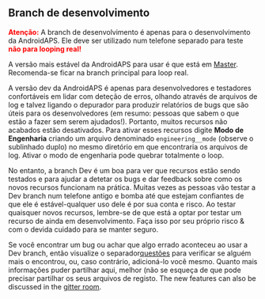 ## Branch de desenvolvimento

<font color="#FF0000"><strong>Atenção:</strong></font>
A branch de desenvolvimento é apenas para o desenvolvimento da AndroidAPS. Ele deve ser utilizado num telefone separado para teste <font color="#FF0000"><strong>não para looping real!</strong></font>

A versão mais estável da AndroidAPS para usar é que está em [Master](https://github.com/nightscout/AndroidAPS/tree/master). Recomenda-se ficar na branch principal para loop real.

A versão dev da AndroidAPS é apenas para desenvolvedores e testadores confortáveis em lidar com deteção de erros, olhando através de arquivos de log e talvez ligando o depurador para produzir relatórios de bugs que são úteis para os desenvolvedores (em resumo: pessoas que sabem o que estão a fazer sem serem ajudados!). Portanto, muitos recursos não acabados estão desativados. Para ativar esses recursos digite **Modo de Engenharia** criando um arquivo denominado `engineering__mode` (observe o sublinhado duplo) no mesmo diretório em que encontraria os arquivos de log. Ativar o modo de engenharia pode quebrar totalmente o loop.

No entanto, a branch Dev é um boa para ver que recursos estão sendo testados e para ajudar a detetar os bugs e dar feedback sobre como os novos recursos funcionam na prática. Muitas vezes as pessoas vão testar a Dev branch num telefone antigo e bomba até que estejam confiantes de que ele é estável-qualquer uso dele é por sua conta e risco. Ao testar quaisquer novos recursos, lembre-se de que está a optar por testar um recurso de ainda em desenvolvimento. Faça isso por seu próprio risco & com o devida cuidado para se manter seguro.

Se você encontrar um bug ou achar que algo errado aconteceu ao usar a Dev branch, então visualize o separador[questões](https://github.com/nightscout/AndroidAPS/issues) para verificar se alguém mais o encontrou, ou, caso contrário, adicioná-lo você mesmo. Quanto mais informações puder partilhar aqui, melhor (não se esqueça de que pode precisar partilhar os seus arquivos de registo[](../Usage/Accessing-logfiles.md). The new features can also be discussed in the [gitter room](https://gitter.im/MilosKozak/AndroidAPS).